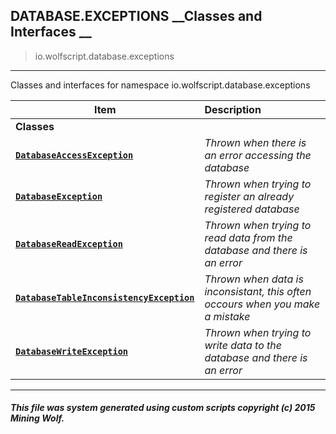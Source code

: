 ## DATABASE.EXCEPTIONS __Classes and Interfaces __

>io.wolfscript.database.exceptions

---

Classes and interfaces for namespace io.wolfscript.database.exceptions

Item | Description   
--- | :--- 
__Classes__|
__[`DatabaseAccessException`](DatabaseAccessException.md)__ | _Thrown when there is an error accessing the database_ 
__[`DatabaseException`](DatabaseException.md)__ | _Thrown when trying to register an already registered database_ 
__[`DatabaseReadException`](DatabaseReadException.md)__ | _Thrown when trying to read data from the database and there is an error_ 
__[`DatabaseTableInconsistencyException`](DatabaseTableInconsistencyException.md)__ | _Thrown when data is inconsistant, this often occours when you make a mistake_ 
__[`DatabaseWriteException`](DatabaseWriteException.md)__ | _Thrown when trying to write data to the database and there is an error_ 



---



##### This file was system generated using custom scripts copyright (c) 2015 Mining Wolf.
	

